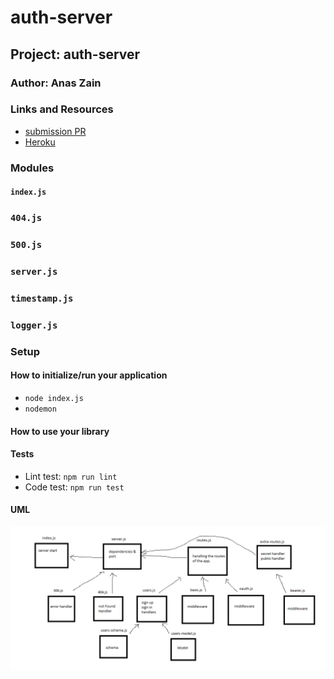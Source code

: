 # auth-server

## Project: auth-server

### Author: Anas Zain

### Links and Resources

- [submission PR]()
- [Heroku]()


### Modules
#### `index.js`
### `404.js`
### `500.js`
### `server.js`
### `timestamp.js`
### `logger.js`

### Setup

#### How to initialize/run your application 

- `node index.js`
- `nodemon`

#### How to use your library 
#### Tests
- Lint test: `npm run lint`
- Code test: `npm run test`

#### UML

![UML Diagram](./assets/33.png)